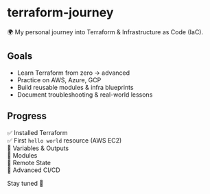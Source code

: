 # terraform-journey

🌍 My personal journey into Terraform & Infrastructure as Code (IaC).

## Goals
- Learn Terraform from zero → advanced
- Practice on AWS, Azure, GCP
- Build reusable modules & infra blueprints
- Document troubleshooting & real-world lessons

## Progress
✅ Installed Terraform  
✅ First `hello world` resource (AWS EC2)  
🔲 Variables & Outputs  
🔲 Modules  
🔲 Remote State  
🔲 Advanced CI/CD  

Stay tuned 🚀
